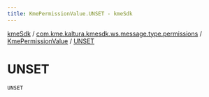 ```yaml
---
title: KmePermissionValue.UNSET - kmeSdk
---
```


[kmeSdk](../../index.html) / [com.kme.kaltura.kmesdk.ws.message.type.permissions](../index.html) / [KmePermissionValue](index.html) / [UNSET](./-u-n-s-e-t.html)

# UNSET

`UNSET`